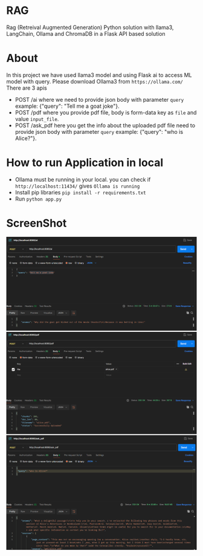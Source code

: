 # RAG
Rag (Retreival Augmented Generation) Python solution with llama3, LangChain, Ollama and ChromaDB in a Flask API based solution

# About
In this project we have used llama3 model and using Flask ai to access ML model with query.
Please download Ollama3 from `https://ollama.com/`
There are 3 apis
- POST /ai where we need to provide json body with parameter `query` example: {"query": "Tell me a goat joke"}.
- POST /pdf where you provide pdf file, body is form-data key as `file` and value `input_file`.
- POST /ask_pdf here you get the info about the uploaded pdf file need to provide json body with parameter `query` example: {"query": "who is Alice?"}.

# How to run Application in local

- Ollama must be running in your local. you can check if `http://localhost:11434/` gives `Ollama is running`
- Install pip libraries `pip install -r requirements.txt`
- Run `python app.py`

# ScreenShot

<div>
    <img src="https://github.com/RickyRiko305/Llama3-PDF-RAG-API/blob/main/pic/llama_flask_1.PNG">
    <br>
    <img src="https://github.com/RickyRiko305/Llama3-PDF-RAG-API/blob/main/pic/llama_flask_2.PNG">
    <br>
    <img src="https://github.com/RickyRiko305/Llama3-PDF-RAG-API/blob/main/pic/llama_flask_3.PNG">
</div>